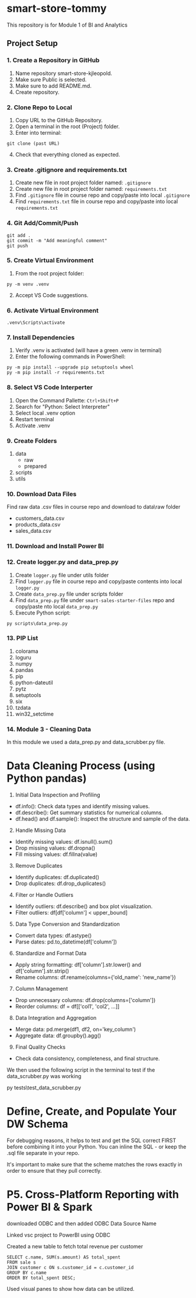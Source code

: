 # smart-store-tommy
This repository is for Module 1 of BI and Analytics

## Project Setup
### 1. Create a Repository in GitHub
1. Name repository smart-store-kjleopold.
2. Make sure Public is selected.
3. Make sure to add README.md.
4. Create repository.

### 2. Clone Repo to Local
1. Copy URL to the GitHub Repository.
2. Open a terminal in the root (Project) folder.
3. Enter into terminal:
```
git clone (past URL)
```
4. Check that everything cloned as expected.

### 3. Create .gitignore and requirements.txt
1. Create new file in root project folder named: `.gitignore`
2. Create new file in root project folder named: `requirements.txt`
3. Find `.gitignore` file in course repo and copy/paste into local `.gitignore`
4. Find `requirements.txt` file in course repo and copy/paste into local `requirements.txt`

### 4. Git Add/Commit/Push
```
git add .
git commit -m "Add meaningful comment"
git push
```

### 5. Create Virtual Environment
1. From the root project folder:
```
py -m venv .venv
```
2. Accept VS Code suggestions.

### 6. Activate Virtual Environment
```
.venv\Scripts\activate
```

### 7. Install Dependencies
1. Verify .venv is activated (will have a green .venv in terminal)
2. Enter the following commands in PowerShell:
```
py -m pip install --upgrade pip setuptools wheel
py -m pip install -r requirements.txt
```

### 8. Select VS Code Interperter
1. Open the Command Pallette: `Ctrl+Shift+P`
2. Search for "Python: Select Interpreter"
3. Select local .venv option
4. Restart terminal
5. Activate .venv

### 9. Create Folders
1. data
   - raw
   - prepared
2. scripts
3. utils

### 10. Download Data Files
Find raw data .csv files in course repo and download to data\raw folder
- customers_data.csv
- products_data.csv
- sales_data.csv

### 11. Download and Install Power BI

### 12. Create logger.py and data_prep.py
1. Create `logger.py` file under utils folder
2. Find `logger.py` file in course repo and copy/paste contents into local `logger.py`
3. Create `data_prep.py` file under scripts folder
4. Find `data_prep.py` file under `smart-sales-starter-files` repo and copy/paste nto local `data_prep.py`
5. Execute Python script:
```
py scripts\data_prep.py
```
### 13. PIP List
1. colorama        
2. loguru          
3. numpy           
4. pandas          
5. pip             
6. python-dateutil 
7. pytz            
8. setuptools      
9. six             
10. tzdata          
11. win32_setctime  

### 14. Module 3 - Cleaning Data
In this module we used a data_prep.py and data_scrubber.py file. 

# Data Cleaning Process (using Python pandas)

1. Initial Data Inspection and Profiling

- df.info(): Check data types and identify missing values.
- df.describe(): Get summary statistics for numerical columns.
- df.head() and df.sample(): Inspect the structure and sample of the data.

2. Handle Missing Data

- Identify missing values: df.isnull().sum()
- Drop missing values: df.dropna()
- Fill missing values: df.fillna(value)

3. Remove Duplicates

- Identify duplicates: df.duplicated()
- Drop duplicates: df.drop_duplicates()

4. Filter or Handle Outliers

- Identify outliers: df.describe() and box plot visualization.
- Filter outliers: df[df['column'] < upper_bound]

5. Data Type Conversion and Standardization

- Convert data types: df.astype()
- Parse dates: pd.to_datetime(df['column'])

6. Standardize and Format Data

- Apply string formatting: df['column'].str.lower() and df['column'].str.strip()
- Rename columns: df.rename(columns={'old_name': 'new_name'})

7. Column Management

- Drop unnecessary columns: df.drop(columns=['column'])
- Reorder columns: df = df[['col1', 'col2', ...]]

8. Data Integration and Aggregation

- Merge data: pd.merge(df1, df2, on='key_column')
- Aggregate data: df.groupby().agg()

9. Final Quality Checks

- Check data consistency, completeness, and final structure.

We then used the following script in the terminal to test if the data_scrubber.py was working

py tests\test_data_scrubber.py

# Define, Create, and Populate Your DW Schema

For debugging reasons, it helps to test and get the SQL correct FIRST before combining it into your Python. You can inline the SQL - or keep the .sql file separate in your repo.

It's important to make sure that the scheme matches the rows exactly in order to ensure that they pull correctly.

# P5. Cross-Platform Reporting with Power BI & Spark

downloaded ODBC and then added ODBC Data Source Name 

Linked vsc project to PowerBI using ODBC

Created a new table to fetch total revenue per customer
```
SELECT c.name, SUM(s.amount) AS total_spent
FROM sale s
JOIN customer c ON s.customer_id = c.customer_id
GROUP BY c.name
ORDER BY total_spent DESC;
```

Used visual panes to show how data can be utilized. 
